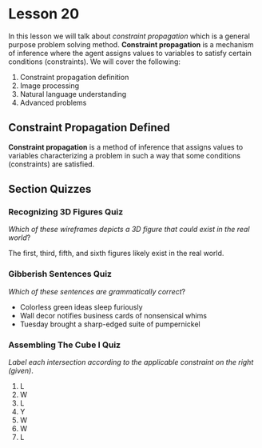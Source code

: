 # Lesson 20

In this lesson we will talk about _constraint propagation_ which is a general purpose problem solving method. **Constraint propagation** is a mechanism of inference where the agent assigns values to variables to satisfy certain conditions (constraints). We will cover the following:

1. Constraint propagation definition
2. Image processing
3. Natural language understanding
4. Advanced problems

## Constraint Propagation Defined

**Constraint propagation** is a method of inference that assigns values to variables characterizing a problem in such a way that some conditions (constraints) are satisfied.

## Section Quizzes

### Recognizing 3D Figures Quiz

_Which of these wireframes depicts a 3D figure that could exist in the real world_?

The first, third, fifth, and sixth figures likely exist in the real world.

### Gibberish Sentences Quiz

_Which of these sentences are grammatically correct_?

- Colorless green ideas sleep furiously
- Wall decor notifies business cards of nonsensical whims
- Tuesday brought a sharp-edged suite of pumpernickel

### Assembling The Cube I Quiz

_Label each intersection according to the applicable constraint on the right (given)_.

1. L
2. W
3. L
4. Y
5. W
6. W
7. L
